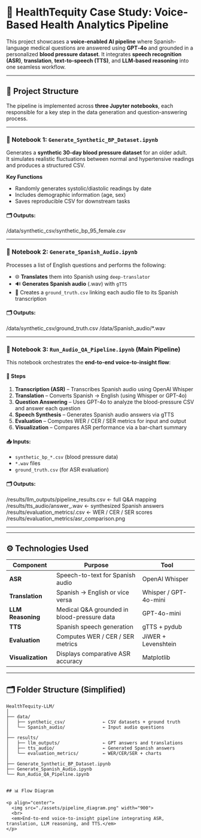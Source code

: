 # 🧩 HealthTequity Case Study: Voice-Based Health Analytics Pipeline

This project showcases a **voice-enabled AI pipeline** where Spanish-language medical questions are answered using **GPT‑4o** and grounded in a personalized **blood pressure dataset**. It integrates **speech recognition (ASR)**, **translation**, **text-to-speech (TTS)**, and **LLM-based reasoning** into one seamless workflow.

---

## 🔧 Project Structure

The pipeline is implemented across **three Jupyter notebooks**, each responsible for a key step in the data generation and question-answering process.

---

### 📘 Notebook 1: `Generate_Synthetic_BP_Dataset.ipynb`

Generates a **synthetic 30-day blood pressure dataset** for an older adult.  
It simulates realistic fluctuations between normal and hypertensive readings and produces a structured CSV.

**Key Functions**
- Randomly generates systolic/diastolic readings by date
- Includes demographic information (age, sex)
- Saves reproducible CSV for downstream tasks

#### 🗂️ Outputs:
/data/synthetic_csv/synthetic_bp_95_female.csv


---

### 📘 Notebook 2: `Generate_Spanish_Audio.ipynb`

Processes a list of English questions and performs the following:

- 🌐 **Translates** them into Spanish using `deep-translator`
- 🔊 **Generates Spanish audio** (.wav) with `gTTS`
- 🧾 Creates a `ground_truth.csv` linking each audio file to its Spanish transcription

#### 🗂️ Outputs:
/data/synthetic_csv/ground_truth.csv
/data/Spanish_audio/*.wav


---

### 📘 Notebook 3: `Run_Audio_QA_Pipeline.ipynb` (Main Pipeline)

This notebook orchestrates the **end-to-end voice-to-insight flow**:

#### 🔹 Steps
1. **Transcription (ASR)** – Transcribes Spanish audio using OpenAI Whisper  
2. **Translation** – Converts Spanish → English (using Whisper or GPT-4o)  
3. **Question Answering** – Uses GPT-4o to analyze the blood-pressure CSV and answer each question  
4. **Speech Synthesis** – Generates Spanish audio answers via gTTS  
5. **Evaluation** – Computes WER / CER / SER metrics for input and output  
6. **Visualization** – Compares ASR performance via a bar-chart summary  

#### 📥 Inputs:
- `synthetic_bp_*.csv` (blood pressure data)
- `*.wav` files
-  `ground_truth.csv` (for ASR evaluation)

#### 🗂️ Outputs:
/results/llm_outputs/pipeline_results.csv ← full Q&A mapping
/results/tts_audio/answer_.wav ← synthesized Spanish answers
/results/evaluation_metrics/.csv ← WER / CER / SER scores
/results/evaluation_metrics/asr_comparison.png


---

---

## ⚙️ Technologies Used

| Component | Purpose | Tool |
|------------|----------|------|
| **ASR** | Speech-to-text for Spanish audio | OpenAI Whisper |
| **Translation** | Spanish → English or vice versa | Whisper / GPT-4o-mini |
| **LLM Reasoning** | Medical Q&A grounded in blood-pressure data | GPT-4o-mini |
| **TTS** | Spanish speech generation | gTTS + pydub |
| **Evaluation** | Computes WER / CER / SER metrics | JiWER + Levenshtein |
| **Visualization** | Displays comparative ASR accuracy | Matplotlib |

---

## 🗂 Folder Structure (Simplified)

```text
HealthTequity-LLM/
│
├── data/
│   ├── synthetic_csv/              ← CSV datasets + ground truth
│   └── Spanish_audio/              ← Input audio questions
│
├── results/
│   ├── llm_outputs/                ← GPT answers and translations
│   ├── tts_audio/                  ← Generated Spanish answers
│   └── evaluation_metrics/         ← WER/CER/SER + charts
│
├── Generate_Synthetic_BP_Dataset.ipynb
├── Generate_Spanish_Audio.ipynb
└── Run_Audio_QA_Pipeline.ipynb


## 📊 Flow Diagram

<p align="center">
  <img src="./assets/pipeline_diagram.png" width="900">
  <br>
  <em>End-to-end voice-to-insight pipeline integrating ASR, translation, LLM reasoning, and TTS.</em>
</p>

